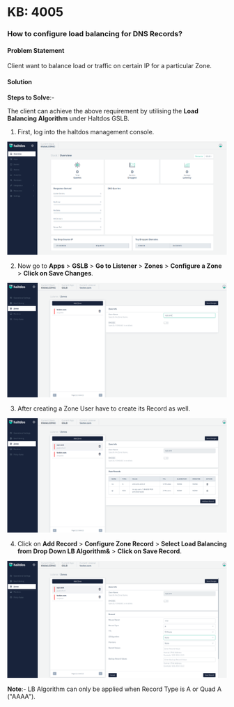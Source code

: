 # KB: 4005

### **How to configure load balancing for DNS Records?**

#### **Problem Statement**

Client want to balance load or traffic on certain IP for a particular Zone. 
​

#### **Solution**

**Steps to Solve**:-

The client can achieve the above requirement by utilising the **Load Balancing Algorithm** under Haltdos GSLB.
​
1. First, log into the haltdos management console.

![kb-4005](/img/gslb/v7/kb/overview_kb_4005_1.png)

2. Now go to **Apps** > **GSLB** > **Go to Listener** > **Zones** > **Configure a Zone** > **Click on Save Changes**. 

![kb-4005](/img/gslb/v7/kb/zone_kb_4005_2.png)

3. After creating a Zone User have to create its Record as well. 

![kb-4005](/img/gslb/v7/kb/zone_kb_4005_3.png)

4. Click on **Add Record** > **Configure Zone Record** > **Select Load Balancing from Drop Down LB Algorithm&** > **Click on Save Record**.

![kb-4005](/img/gslb/v7/kb/zone_kb_4005_4.png)

**Note**:- LB Algorithm can only be applied when Record Type is A or Quad A ("AAAA"). 

